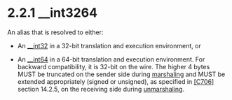 <html dir="LTR" xmlns:mshelp="http://msdn.microsoft.com/mshelp" xmlns:ddue="http://ddue.schemas.microsoft.com/authoring/2003/5" xmlns:xlink="http://www.w3.org/1999/xlink" xmlns:tool="http://www.microsoft.com/tooltip">
    <head>
        <meta http-equiv="Content-Type" content="text/html; CHARSET=utf-8"></meta>
        <meta name="save" content="history"></meta>
        <title>2.2.1 __int3264</title>
        <xml>
            <mshelp:toctitle title="2.2.1 __int3264"></mshelp:toctitle>
            <mshelp:rltitle title="[MS-DTYP]: __int3264"></mshelp:rltitle>
            <mshelp:keyword index="A" term="e29954c2-6e95-46ea-bd2a-4209645cab99"></mshelp:keyword>
            <mshelp:attr name="DCSext.ContentType" value="open specification"></mshelp:attr>
            <mshelp:attr name="AssetID" value="e29954c2-6e95-46ea-bd2a-4209645cab99"></mshelp:attr>
            <mshelp:attr name="TopicType" value="kbRef"></mshelp:attr>
            <mshelp:attr name="DCSext.Title" value="[MS-DTYP]: __int3264" />
        </xml>
    </head>
    <body>
        <div id="header">
            <h1 class="heading">2.2.1 __int3264</h1>
        </div>
        <div id="mainSection">
            <div id="mainBody">
                <div id="allHistory" class="saveHistory"></div>
                <div id="sectionSection0" class="section" name="collapseableSection">
                    

<p>An alias that is resolved to either:</p>

<ul><li><p><span><span> 
</span></span>An <a href="d7de9ef3-9db9-4365-aaa5-7f3e27820f0b.md">__int32</a>
in a 32-bit translation and execution environment, or</p>

</li><li><p><span><span> 
</span></span>An <a href="fb42d70d-7efc-4b02-9561-5c9747be4a59.md">__int64</a>
in a 64-bit translation and execution environment. For backward compatibility,
it is 32-bit on the wire. The higher 4 bytes MUST be truncated on the sender
side during <a href="a66edeb1-52a0-4d64-a93b-2f5c833d7d92.md#gt_e0245240-9927-4991-85af-f5babcd95bfd">marshaling</a>
and MUST be extended appropriately (signed or unsigned), as specified in <a href="https://go.microsoft.com/fwlink/?LinkId=89824">[C706]</a> section 14.2.5,
on the receiving side during <a href="a66edeb1-52a0-4d64-a93b-2f5c833d7d92.md#gt_3805d4b6-fddb-4079-9f39-b70a4945f97d">unmarshaling</a>.</p>

</li></ul>
                </div>
            </div>
        </div>
    </body>
</html>